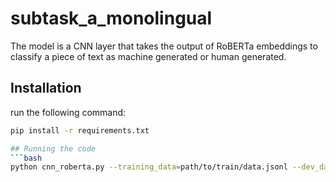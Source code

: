 # subtask_a_monolingual
The model is a CNN layer that takes the output of RoBERTa embeddings to classify a piece of text as machine generated or human generated.
## Installation
run the following command:
```bash
pip install -r requirements.txt

## Running the code
```bash
python cnn_roberta.py --training_data=path/to/train/data.jsonl --dev_data=path/to/dev/data.jsonl --output_file=path/to/output.jsonl


